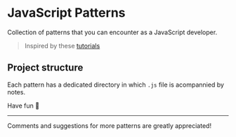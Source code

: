 # JavaScript Patterns 

Collection of patterns that you can encounter as a JavaScript developer.

> Inspired by these [tutorials](https://www.youtube.com/watch?v=BWprw8UHIzA&list=PLZlA0Gpn_vH_CthENcPCM0Dww6a5XYC7f)

## Project structure 

Each pattern has a dedicated directory in which `.js` file is acompannied by notes.

Have fun 🎉

--- 

Comments and suggestions for more patterns are greatly appreciated!